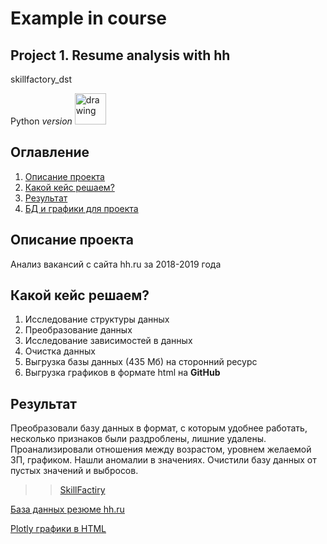 Example in course
==================
Project 1. Resume analysis with hh
--------------------------

skillfactory_dst

Python *version*
<img src="https://cdn-icons-png.flaticon.com/512/2535/2535543.png" alt="drawing" width="50"/>

Оглавление
-----------
1.  [Описание проекта](#one)
2.  [Какой кейс решаем?](#two)
3.  [Результат](#tre)
4.  [БД и графики для проекта](#four)

Описание проекта <a name="one"></a>
-----------------
Анализ вакансий с сайта hh.ru за 2018-2019 года

Какой кейс решаем? <a name="two"></a>
------------------
1. Исследование структуры данных
2. Преобразование данных
3. Исследование зависимостей в данных
4. Очистка данных
5. Выгрузка базы данных (435 Мб) на сторонний ресурс
6. Выгрузка графиков в формате html на **GitHub**

Результат <a name="tre"></a>
---------
Преобразовали базу данных в формат, с которым удобнее работать, несколько признаков были раздроблены, лишние удалены.
Проанализировали отношения между возрастом, уровнем желаемой ЗП, графиком. Нашли аномалии в значениях.
Очистили базу данных от пустых значений и выбросов.

>>[SkillFactiry](https://skillfactory.ru/courses/data-science "SFDST")


[id]: https://drive.google.com/file/d/1ZfRqfBCXXHaHos-est0s9roO-OtVLzee/view?usp=sharing
[База данных резюме hh.ru][id] 

[id2]: https://drive.google.com/file/d/1ZfRqfBCXXHaHos-est0s9roO-OtVLzee/view?usp=sharing
[Plotly графики в HTML][id2] 
<a name="tre"></a>